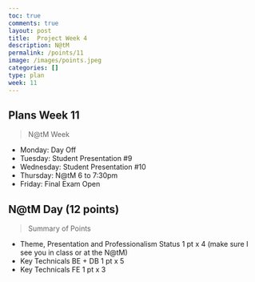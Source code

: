 ```yaml
---
toc: true
comments: true
layout: post
title:  Project Week 4
description: N@tM
permalink: /points/11
image: /images/points.jpeg
categories: []
type: plan
week: 11
---
```


## Plans Week 11
> N@tM Week
- Monday: Day Off
- Tuesday: Student Presentation #9
- Wednesday: Student Presentation #10
- Thursday: N@tM 6 to 7:30pm
- Friday: Final Exam Open

## N@tM Day (12 points)
> Summary of Points
- Theme, Presentation and Professionalism Status 1 pt x 4 (make sure I see you in class or at the N@tM)
- Key Technicals BE + DB 1 pt x 5
- Key Technicals FE 1 pt x 3